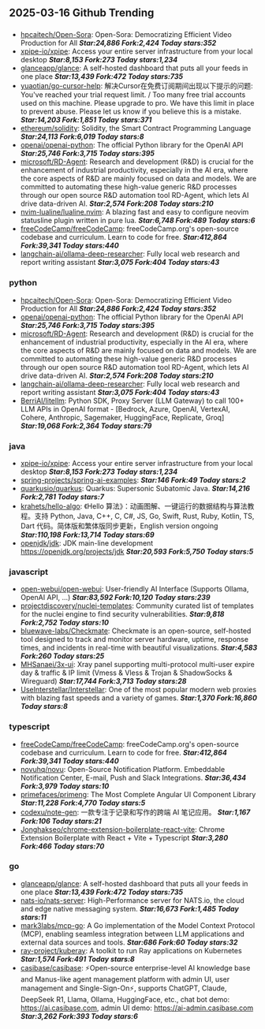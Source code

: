 ## 2025-03-16 Github Trending

### 
* [hpcaitech/Open-Sora](https://github.com/hpcaitech/Open-Sora): Open-Sora: Democratizing Efficient Video Production for All ***Star:24,886 Fork:2,424 Today stars:352***
* [xpipe-io/xpipe](https://github.com/xpipe-io/xpipe): Access your entire server infrastructure from your local desktop ***Star:8,153 Fork:273 Today stars:1,234***
* [glanceapp/glance](https://github.com/glanceapp/glance): A self-hosted dashboard that puts all your feeds in one place ***Star:13,439 Fork:472 Today stars:735***
* [yuaotian/go-cursor-help](https://github.com/yuaotian/go-cursor-help): 解决Cursor在免费订阅期间出现以下提示的问题: You've reached your trial request limit. / Too many free trial accounts used on this machine. Please upgrade to pro. We have this limit in place to prevent abuse. Please let us know if you believe this is a mistake. ***Star:14,203 Fork:1,851 Today stars:371***
* [ethereum/solidity](https://github.com/ethereum/solidity): Solidity, the Smart Contract Programming Language ***Star:24,113 Fork:6,019 Today stars:8***
* [openai/openai-python](https://github.com/openai/openai-python): The official Python library for the OpenAI API ***Star:25,746 Fork:3,715 Today stars:395***
* [microsoft/RD-Agent](https://github.com/microsoft/RD-Agent): Research and development (R&D) is crucial for the enhancement of industrial productivity, especially in the AI era, where the core aspects of R&D are mainly focused on data and models. We are committed to automating these high-value generic R&D processes through our open source R&D automation tool RD-Agent, which lets AI drive data-driven AI. ***Star:2,574 Fork:208 Today stars:210***
* [nvim-lualine/lualine.nvim](https://github.com/nvim-lualine/lualine.nvim): A blazing fast and easy to configure neovim statusline plugin written in pure lua. ***Star:6,748 Fork:489 Today stars:6***
* [freeCodeCamp/freeCodeCamp](https://github.com/freeCodeCamp/freeCodeCamp): freeCodeCamp.org's open-source codebase and curriculum. Learn to code for free. ***Star:412,864 Fork:39,341 Today stars:440***
* [langchain-ai/ollama-deep-researcher](https://github.com/langchain-ai/ollama-deep-researcher): Fully local web research and report writing assistant ***Star:3,075 Fork:404 Today stars:43***

### python
* [hpcaitech/Open-Sora](https://github.com/hpcaitech/Open-Sora): Open-Sora: Democratizing Efficient Video Production for All ***Star:24,886 Fork:2,424 Today stars:352***
* [openai/openai-python](https://github.com/openai/openai-python): The official Python library for the OpenAI API ***Star:25,746 Fork:3,715 Today stars:395***
* [microsoft/RD-Agent](https://github.com/microsoft/RD-Agent): Research and development (R&D) is crucial for the enhancement of industrial productivity, especially in the AI era, where the core aspects of R&D are mainly focused on data and models. We are committed to automating these high-value generic R&D processes through our open source R&D automation tool RD-Agent, which lets AI drive data-driven AI. ***Star:2,574 Fork:208 Today stars:210***
* [langchain-ai/ollama-deep-researcher](https://github.com/langchain-ai/ollama-deep-researcher): Fully local web research and report writing assistant ***Star:3,075 Fork:404 Today stars:43***
* [BerriAI/litellm](https://github.com/BerriAI/litellm): Python SDK, Proxy Server (LLM Gateway) to call 100+ LLM APIs in OpenAI format - [Bedrock, Azure, OpenAI, VertexAI, Cohere, Anthropic, Sagemaker, HuggingFace, Replicate, Groq] ***Star:19,068 Fork:2,364 Today stars:79***

### java
* [xpipe-io/xpipe](https://github.com/xpipe-io/xpipe): Access your entire server infrastructure from your local desktop ***Star:8,153 Fork:273 Today stars:1,234***
* [spring-projects/spring-ai-examples](https://github.com/spring-projects/spring-ai-examples):  ***Star:146 Fork:49 Today stars:2***
* [quarkusio/quarkus](https://github.com/quarkusio/quarkus): Quarkus: Supersonic Subatomic Java. ***Star:14,216 Fork:2,781 Today stars:7***
* [krahets/hello-algo](https://github.com/krahets/hello-algo): 《Hello 算法》：动画图解、一键运行的数据结构与算法教程。支持 Python, Java, C++, C, C#, JS, Go, Swift, Rust, Ruby, Kotlin, TS, Dart 代码。简体版和繁体版同步更新，English version ongoing ***Star:110,198 Fork:13,714 Today stars:69***
* [openjdk/jdk](https://github.com/openjdk/jdk): JDK main-line development https://openjdk.org/projects/jdk ***Star:20,593 Fork:5,750 Today stars:5***

### javascript
* [open-webui/open-webui](https://github.com/open-webui/open-webui): User-friendly AI Interface (Supports Ollama, OpenAI API, ...) ***Star:83,592 Fork:10,120 Today stars:239***
* [projectdiscovery/nuclei-templates](https://github.com/projectdiscovery/nuclei-templates): Community curated list of templates for the nuclei engine to find security vulnerabilities. ***Star:9,818 Fork:2,752 Today stars:10***
* [bluewave-labs/Checkmate](https://github.com/bluewave-labs/Checkmate): Checkmate is an open-source, self-hosted tool designed to track and monitor server hardware, uptime, response times, and incidents in real-time with beautiful visualizations. ***Star:4,583 Fork:260 Today stars:25***
* [MHSanaei/3x-ui](https://github.com/MHSanaei/3x-ui): Xray panel supporting multi-protocol multi-user expire day & traffic & IP limit (Vmess & Vless & Trojan & ShadowSocks & Wireguard) ***Star:17,744 Fork:3,713 Today stars:28***
* [UseInterstellar/Interstellar](https://github.com/UseInterstellar/Interstellar): One of the most popular modern web proxies with blazing fast speeds and a variety of games. ***Star:1,370 Fork:16,860 Today stars:8***

### typescript
* [freeCodeCamp/freeCodeCamp](https://github.com/freeCodeCamp/freeCodeCamp): freeCodeCamp.org's open-source codebase and curriculum. Learn to code for free. ***Star:412,864 Fork:39,341 Today stars:440***
* [novuhq/novu](https://github.com/novuhq/novu): Open-Source Notification Platform. Embeddable Notification Center, E-mail, Push and Slack Integrations. ***Star:36,434 Fork:3,979 Today stars:10***
* [primefaces/primeng](https://github.com/primefaces/primeng): The Most Complete Angular UI Component Library ***Star:11,228 Fork:4,770 Today stars:5***
* [codexu/note-gen](https://github.com/codexu/note-gen): 一款专注于记录和写作的跨端 AI 笔记应用。 ***Star:1,167 Fork:106 Today stars:21***
* [Jonghakseo/chrome-extension-boilerplate-react-vite](https://github.com/Jonghakseo/chrome-extension-boilerplate-react-vite): Chrome Extension Boilerplate with React + Vite + Typescript ***Star:3,280 Fork:466 Today stars:70***

### go
* [glanceapp/glance](https://github.com/glanceapp/glance): A self-hosted dashboard that puts all your feeds in one place ***Star:13,439 Fork:472 Today stars:735***
* [nats-io/nats-server](https://github.com/nats-io/nats-server): High-Performance server for NATS.io, the cloud and edge native messaging system. ***Star:16,673 Fork:1,485 Today stars:11***
* [mark3labs/mcp-go](https://github.com/mark3labs/mcp-go): A Go implementation of the Model Context Protocol (MCP), enabling seamless integration between LLM applications and external data sources and tools. ***Star:686 Fork:60 Today stars:32***
* [ray-project/kuberay](https://github.com/ray-project/kuberay): A toolkit to run Ray applications on Kubernetes ***Star:1,574 Fork:491 Today stars:8***
* [casibase/casibase](https://github.com/casibase/casibase): ⚡️Open-source enterprise-level AI knowledge base and Manus-like agent management platform with admin UI, user management and Single-Sign-On⚡️, supports ChatGPT, Claude, DeepSeek R1, Llama, Ollama, HuggingFace, etc., chat bot demo: https://ai.casibase.com, admin UI demo: https://ai-admin.casibase.com ***Star:3,262 Fork:393 Today stars:6***
